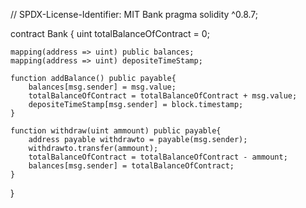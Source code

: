 // SPDX-License-Identifier: MIT Bank
pragma solidity ^0.8.7;

contract Bank {
    uint totalBalanceOfContract = 0;

    mapping(address => uint) public balances;
    mapping(address => uint) depositeTimeStamp;

    function addBalance() public payable{
        balances[msg.sender] = msg.value;
        totalBalanceOfContract = totalBalanceOfContract + msg.value;
        depositeTimeStamp[msg.sender] = block.timestamp;
    }
    
    function withdraw(uint ammount) public payable{
        address payable withdrawto = payable(msg.sender);
        withdrawto.transfer(ammount);
        totalBalanceOfContract = totalBalanceOfContract - ammount;
        balances[msg.sender] = totalBalanceOfContract;
    }
}
